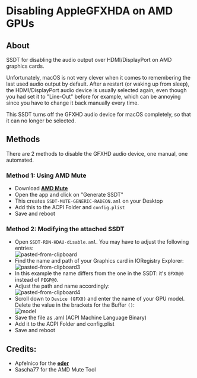 # Disabling AppleGFXHDA on AMD GPUs

## About
SSDT for disabling the audio output over HDMI/DisplayPort on AMD graphics cards.

Unfortunately, macOS is not very clever when it comes to remembering the last used audio output by default. After a restart (or waking up from sleep), the HDMI/DisplayPort audio device is usually selected again, even though you had set it to "Line-Out" before for example, which can be annoying since you have to change it back manually every time.

This SSDT turns off the GFXHD audio device for macOS completely, so that it can no longer be selected.

## Methods
There are 2 methods to disable the GFXHD audio device, one manual, one automated.

### Method 1: Using AMD Mute
- Download [**AMD Mute**](https://www.hackintosh-forum.de/forum/thread/55146-amd-mute-ssdt-zur-deaktivierung-von-gfx-hdmi-audio-erstellen/#post724320)
- Open the app and click on "Generate SSDT"
- This creates `SSDT-MUTE-GENERIC-RADEON.aml` on your Desktop
- Add this to the ACPI Folder and `config.plist`
- Save and reboot

### Method 2: Modifying the attached SSDT
- Open `SSDT-RDN-HDAU-disable.aml`. You may have to adjust the following entries:</br>
	![pasted-from-clipboard](https://user-images.githubusercontent.com/76865553/139533192-c23d384b-89b6-428e-a73d-f889df903930.png)
- Find the name and path of your Graphics card in IORegistry Explorer:</br>
	![pasted-from-clipboard3](https://user-images.githubusercontent.com/76865553/139533202-9f11d658-07c0-4ab1-8e52-531475ca9f9c.png)
- In this example the name differs from the one in the SSDT: it's `GFX0@0` instead of `PEGP@0`.
- Adjust the path and name accordingly:</br>
	![pasted-from-clipboard4](https://user-images.githubusercontent.com/76865553/139533216-157b1461-94e8-4957-b5a6-551d54719f7a.png)
- Scroll down to `Device (GFX0)` and enter the name of your GPU model. Delete the value in the brackets for the Buffer `()`:</br>
	![model](https://user-images.githubusercontent.com/76865553/139533226-0ae045b0-695d-4394-9ebb-946578985a16.png)
- Save the file as .aml (ACPI Machine Language Binary)
- Add it to the ACPI Folder and config.plist
- Save and reboot

## Credits:
- Apfelnico for the [**eder**](https://www.hackintosh-forum.de/forum/thread/55014-hdmi-audio-mittels-ssdt-entfernen-radeon-vii/?postID=721986#post721986)
- Sascha77 for the AMD Mute Tool
